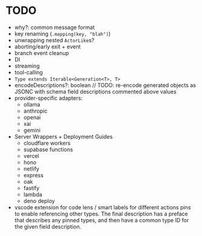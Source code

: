 # TODO

- why?: common message format
- key renaming (`.mapping(key, "blah")`)
- unwrapping nested `ActorLike`s?
- aborting/early exit + event
- branch event cleanup
- DI
- streaming
- tool-calling
- `Type extends Iterable<Generation<T>, T>`
- encodeDescriptions?: boolean // TODO: re-encode generated objects as JSONC
  with schema field descriptions commented above values
- provider-specific adapters:
  - ollama
  - anthropic
  - openai
  - xai
  - gemini
- Server Wrappers + Deployment Guides
  - cloudflare workers
  - supabase functions
  - vercel
  - hono
  - netlify
  - express
  - oak
  - fastify
  - lambda
  - deno deploy
- vscode extension for code lens / smart labels for different actions pins to
  enable referencing other types. The final description has a preface that
  describes any pinned types, and then have a common type ID for the given field
  description.
